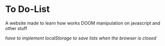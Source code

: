 # To Do-List


A website made to learn how works DOOM manipulation on javascript and other stuff

*have to implement localStorage to save lists when the browser is closed*
